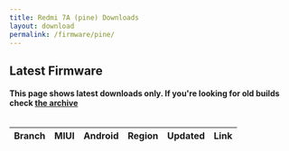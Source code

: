 ```yaml
---
title: Redmi 7A (pine) Downloads
layout: download
permalink: /firmware/pine/
---
```


## Latest Firmware
#### This page shows latest downloads only. If you're looking for old builds check [the archive](/archive/firmware/pine/)


<div style="overflow-x:auto;">
<table id="firmware" class="compact row-border" style="width:100%">
    <thead>
        <tr>
            <th>Branch</th>
            <th>MIUI</th>
            <th>Android</th>
            <th>Region</th>
            <th>Updated</th>
            <th>Link</th>
        </tr>
    </thead>
    <script>loadFirmwareDownloads('pine', 'latest')</script>
</table>
</div>
